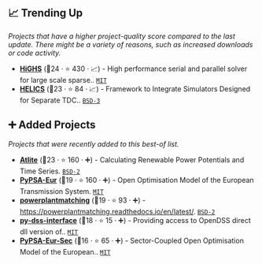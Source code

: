 ## 📈 Trending Up

_Projects that have a higher project-quality score compared to the last update. There might be a variety of reasons, such as increased downloads or code activity._

- <b><a href="https://highs.dev/">HiGHS</a></b> (🥇24 ·  ⭐ 430 · 📈) - High performance serial and parallel solver for large scale sparse.. <code><a href="http://bit.ly/34MBwT8">MIT</a></code> <code><img src="https://www.python.org/static/favicon.ico" style="display:inline;" width="13" height="13"></code>
- <b><a href="https://helics.org/tools/">HELICS</a></b> (🥉23 ·  ⭐ 84 · 📈) - Framework to Integrate Simulators Designed for Separate TDC.. <code><a href="http://bit.ly/3aKzpTv">BSD-3</a></code> <code><img src="https://www.python.org/static/favicon.ico" style="display:inline;" width="13" height="13"></code> <code><img src="https://github.com/JuliaLang/julia-logo-graphics/blob/master/images/julia.ico" style="display:inline;" width="13" height="13"></code>

## ➕ Added Projects

_Projects that were recently added to this best-of list._

- <b><a href="https://pypsa.org">Atlite</a></b> (🥇23 ·  ⭐ 160 · ➕) - Calculating Renewable Power Potentials and Time Series. <code><a href="http://bit.ly/3rqEWVr">BSD-2</a></code> <code><img src="https://www.python.org/static/favicon.ico" style="display:inline;" width="13" height="13"></code>
- <b><a href="https://pypsa.org">PyPSA-Eur</a></b> (🥈19 ·  ⭐ 160 · ➕) - Open Optimisation Model of the European Transmission System. <code><a href="http://bit.ly/34MBwT8">MIT</a></code> <code><img src="https://www.python.org/static/favicon.ico" style="display:inline;" width="13" height="13"></code>
- <b><a href="https://pypsa.org">powerplantmatching</a></b> (🥉19 ·  ⭐ 93 · ➕) - https://powerplantmatching.readthedocs.io/en/latest/. <code><a href="http://bit.ly/3rqEWVr">BSD-2</a></code> <code><img src="https://www.python.org/static/favicon.ico" style="display:inline;" width="13" height="13"></code>
- <b><a href="https://github.com/PauloRadatz/py_dss_interface">py-dss-interface</a></b> (🥉18 ·  ⭐ 15 · ➕) - Providing access to OpenDSS direct dll version of.. <code><a href="http://bit.ly/34MBwT8">MIT</a></code> <code><img src="https://www.python.org/static/favicon.ico" style="display:inline;" width="13" height="13"></code>
- <b><a href="https://pypsa.org">PyPSA-Eur-Sec</a></b> (🥉16 ·  ⭐ 65 · ➕) - Sector-Coupled Open Optimisation Model of the European.. <code><a href="http://bit.ly/34MBwT8">MIT</a></code> <code><img src="https://www.python.org/static/favicon.ico" style="display:inline;" width="13" height="13"></code>

